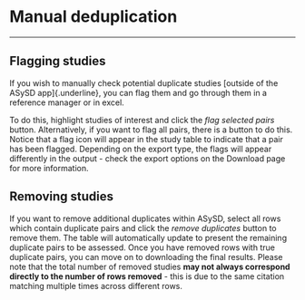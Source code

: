 # Manual deduplication

------------------------------------------------------------------------

## Flagging studies

If you wish to manually check potential duplicate studies [outside of the ASySD app]{.underline}, you can flag them and go through them in a reference manager or in excel.

To do this, highlight studies of interest and click the *flag selected pairs* button. Alternatively, if you want to flag all pairs, there is a button to do this. Notice that a flag icon will appear in the study table to indicate that a pair has been flagged. Depending on the export type, the flags will appear differently in the output - check the export options on the Download page for more information.

## Removing studies

If you want to remove additional duplicates within ASySD, select all rows which contain duplicate pairs and click the *remove duplicates* button to remove them. The table will automatically update to present the remaining duplicate pairs to be assessed. Once you have removed rows with true duplicate pairs, you can move on to downloading the final results. Please note that the total number of removed studies **may not always correspond directly to the number of rows removed** - this is due to the same citation matching multiple times across different rows.
